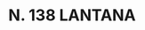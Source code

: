 ---
title: "N. 138 LANTANA"
plant-name: "N. 138"
plant-number: "138"
plant-xml: "/assets/xml/plant138.xml"
plant-img1: "/assets/img/plant138_verso.jpg"
plant-img2: "/assets/img/plant138.jpg"
plant-title: "N. 138 LANTANA"
plant-taxon-link: "http://www.worldfloraonline.org/taxon/wfo-0000421166"
plant-taxon-content: "[Viburnum Lantana L.]"
layout: single-xml
---